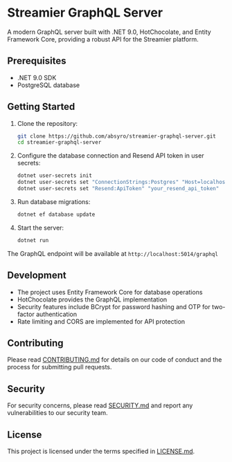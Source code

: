 # Streamier GraphQL Server

A modern GraphQL server built with .NET 9.0, HotChocolate, and Entity Framework Core, providing a robust API for the Streamier platform.

## Prerequisites

- .NET 9.0 SDK
- PostgreSQL database

## Getting Started

1. Clone the repository:

   ```bash
   git clone https://github.com/absyro/streamier-graphql-server.git
   cd streamier-graphql-server
   ```

2. Configure the database connection and Resend API token in user secrets:

   ```bash
   dotnet user-secrets init
   dotnet user-secrets set "ConnectionStrings:Postgres" "Host=localhost;Database=streamier;Username=your_username;Password=your_password"
   dotnet user-secrets set "Resend:ApiToken" "your_resend_api_token"
   ```

3. Run database migrations:

   ```bash
   dotnet ef database update
   ```

4. Start the server:
   ```bash
   dotnet run
   ```

The GraphQL endpoint will be available at `http://localhost:5014/graphql`

## Development

- The project uses Entity Framework Core for database operations
- HotChocolate provides the GraphQL implementation
- Security features include BCrypt for password hashing and OTP for two-factor authentication
- Rate limiting and CORS are implemented for API protection

## Contributing

Please read [CONTRIBUTING.md](CONTRIBUTING.md) for details on our code of conduct and the process for submitting pull requests.

## Security

For security concerns, please read [SECURITY.md](SECURITY.md) and report any vulnerabilities to our security team.

## License

This project is licensed under the terms specified in [LICENSE.md](LICENSE.md).
